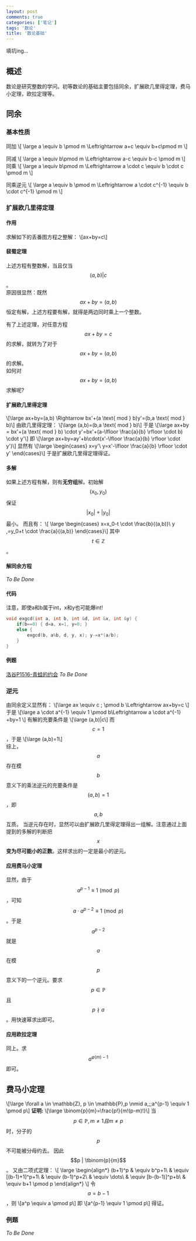 ```yaml
---
layout: post
comments: true
categories: ['笔记']
tags: '数论'
title: '数论基础'
---
```


填坑ing...

## 概述
数论是研究整数的学问。初等数论的基础主要包括同余，扩展欧几里得定理，费马小定理，欧拉定理等。
<!--more-->
## 同余
### 基本性质
同加
\\[ \large a \equiv b \pmod m \Leftrightarrow a+c \equiv b+c\pmod m \\]

同减
\\[ \large a \equiv b\pmod m \Leftrightarrow a-c \equiv b-c \pmod m \\]
同乘
\\[ \large a \equiv b\pmod m \Leftrightarrow  a \cdot c \equiv b \cdot c \pmod m \\]

同乘逆元
\\[ \large a \equiv b \pmod m \Leftrightarrow a \cdot c^{-1} \equiv b \cdot c^{-1} \pmod m \\]
### 扩展欧几里得定理
#### 作用
求解如下的丢番图方程之整解：
\\[ax+by=c\\]
#### 裴蜀定理
上述方程有整数解，当且仅当$$(a,b)|c$$。     
原因很显然：既然 $$ax+by=(a,b)$$ 恒定有解，上述方程要有解，就得是两边同时乘上一个整数。  

有了上述定理，对任意方程 $$ax+by=c$$ 的求解，就转为了对于 $$ax+by=(a,b)$$ 的求解。     
如何对 $$ax+by=(a,b)$$ 求解呢?
#### 扩展欧几里得定理
\\[\large ax+by=(a,b) \Rightarrow bx'+(a \text{ mod } b)y'=(b,a \text{ mod } b)\\]
由欧几里得定理：
\\[\large (a,b)=(b,a \text{ mod } b)\\]
于是
\\[\large ax+by = bx'+(a \text{ mod } b) \cdot y'=bx'+(a-\lfloor \frac{a}{b} \rfloor \cdot b) \cdot y'\\]
即
\\[\large ax+by=ay'+b\cdot(x'-\lfloor \frac{a}{b} \rfloor \cdot y')\\]
显然有
\\[\large \begin{cases} x=y'\\ y=x'-\lfloor \frac{a}{b} \rfloor \cdot y' \end{cases}\\]
于是扩展欧几里得定理得证。
#### 多解
如果上述方程有解，则有**无穷组**解。初始解 $$(x_0,y_0)$$ 保证 $$|x_0|+|y_0|$$ 最小。
而且有：
\\[ \large \begin{cases} x=x_0-t \cdot \frac{b}{(a,b)}\\ y \,=y_0+t \cdot \frac{a}{(a,b)} \end{cases}\\]
其中$$ t \in \mathbb{Z}$$。
#### 解同余方程
*To Be Done*
#### 代码
注意，即使a和b属于int，x和y也可能爆int!
```cpp
void exgcd(int a, int b, int &d, int &x, int &y) {
	if(b==0) { d=a, x=1, y=0; }
	else {
		exgcd(b, a%b, d, y, x); y-=x*(a/b);
	}
}
```

#### 例题
[洛谷P1516-青蛙的约会](https://www.luogu.org/problemnew/show/P1516)
*To Be Done*
### 逆元
由同余定义显然有：
\\[\large ax \equiv c \; \pmod b \Leftrightarrow ax+by=c \\]
于是
\\[\large a \cdot a^{-1} \equiv 1 \pmod b\Leftrightarrow a \cdot a^{-1} +by=1 \\]
有解的充要条件是
\\[\large (a,b)|c\\]
而$$c=1$$，于是
\\[\large (a,b)=1\\]     
综上，$$a$$ 存在模 $$b$$ 意义下的乘法逆元的充要条件是$$(a,b)=1$$，即 $$a,b$$ 互质。
当逆元存在时，显然可以由扩展欧几里得定理得出一组解。注意通过上面提到的多解的判断把 $$x$$ **变为尽可能小的正数**。这样求出的一定是最小的逆元。
#### 应用费马小定理
显然，由于$$a^{p-1} \equiv 1 \pmod p$$，可知$$a \cdot a^{p-2} \equiv 1 \pmod p$$。于是$$a^{p-2}$$就是$$a$$在模$$p$$意义下的一个逆元。要求$$p \in \mathbb{P}$$且$$p \nmid a$$。用快速幂求出即可。
#### 应用欧拉定理
同上。求$$a^{\varphi(m)-1}$$即可。

## 费马小定理
\\[\large \forall a \in \mathbb{Z}, p \in \mathbb{P},p \nmid a,\;\;a^{p-1} \equiv 1 \pmod p\\]
**证明:**
\\[\large \binom{p}{m}=\frac{p!}{m!(p-m)!}\\]
当$$p \in \mathbb{P}, m \neq 1且m \neq p$$时，分子的$$p$$不可能被分母约去。
 因此$$p | \tbinom{p}{m}$$。
 又由二项式定理：
 \\[
\large 
\begin{align*} 
(b+1)^p & \equiv b^p+1\\
 & \equiv [(b-1)+1]^p+1\\
 & \equiv (b-1)^p+2\\
 & \equiv \dots\\
 & \equiv [b-(b-1)]^p+b\\
 & \equiv b+1  \pmod p
\end{align*}
 \\]
令$$a=b-1$$，则
\\[a^p \equiv a \pmod p\\]
即
\\[a^{p-1} \equiv 1 \pmod p\\]
得证。
### 例题
*To Be Done*
